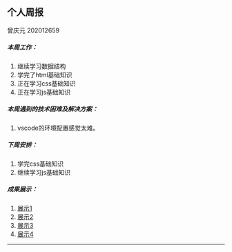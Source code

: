 ## 个人周报

曾庆元 202012659



##### 本周工作：

1. 继续学习数据结构
2. 学完了html基础知识
3. 正在学习css基础知识
4. 正在学习js基础知识

##### 本周遇到的技术困难及解决方案：

1. vscode的环境配置感觉太难。

##### 下周安排：

1. 学完css基础知识
2. 继续学习js基础知识

##### 成果展示：

1. [展示1](https://zqy2002.gitee.io/2021/01/29/css%E9%80%89%E6%8B%A9%E5%99%A8/)
2. [展示2](https://zqy2002.gitee.io/2021/01/29/css%E5%9F%BA%E7%A1%80%E7%9F%A5%E8%AF%86/)
3. [展示3](https://zqy2002.gitee.io/2021/01/29/html%E8%A1%A8%E5%8D%95/)
4. [展示4](https://zqy2002.gitee.io/2021/01/29/html%E5%9F%BA%E7%A1%80%E7%9F%A5%E8%AF%86/)

---
